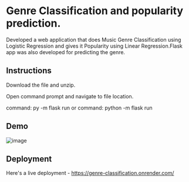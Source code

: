 # Genre Classification and popularity prediction.

Developed a web application that does Music Genre Classification using Logistic Regression and gives it Popularity using Linear Regression.Flask app was also developed for predicting the genre.

## Instructions

Download the file and unzip.

Open command prompt and navigate to file location.

command: py -m flask run 
or
command: python -m flask run

## Demo

![image](https://github.com/Amritha-07/Genre-Classification/assets/74042644/adefbc5c-83b8-47ca-9fbf-fd1236aadf7e)

## Deployment

Here's a live deployment - https://genre-classification.onrender.com/
